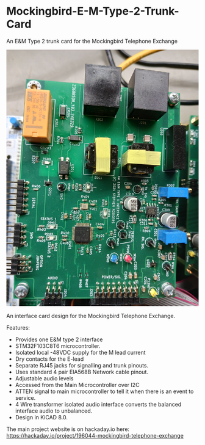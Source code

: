 # Mockingbird-E-M-Type-2-Trunk-Card
An E&amp;M Type 2 trunk card for the Mockingbird Telephone Exchange

![alt text](https://github.com/hwstar/Mockingbird-E-M-Type-2-Trunk-Card/blob/main/assets/board_photo.jpg)

An interface card design for the Mockingbird Telephone Exchange. 

Features: 
* Provides one E&M type 2 interface
* STM32F103C8T6 microcontroller.
* Isolated local -48VDC supply for the M lead current
* Dry contacts for the E-lead
* Separate  RJ45 jacks for signalling and trunk pinouts.
* Uses standard 4 pair EIA568B Network cable pinout.
* Adjustable audio levels
* Accessed from the Main Microcontroller over I2C
* ATTEN signal to main microcontroller to tell it when there is an event to service.
* 4 Wire transformer isolated audio interface converts the balanced interface audio to unbalanced.
* Design in KiCAD 8.0.

The main project website is on hackaday.io here: https://hackaday.io/project/196044-mockingbird-telephone-exchange
